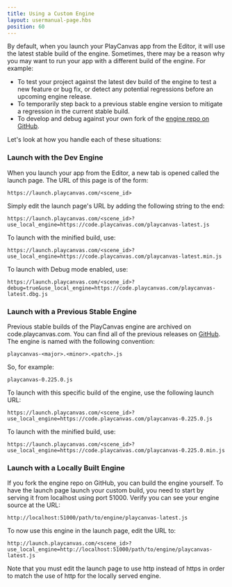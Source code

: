 ```yaml
---
title: Using a Custom Engine
layout: usermanual-page.hbs
position: 60
---
```


By default, when you launch your PlayCanvas app from the Editor, it will use the latest stable build of the engine. Sometimes, there may be a reason why you may want to run your app with a different build of the engine. For example:

* To test your project against the latest dev build of the engine to test a new feature or bug fix, or detect any potential regressions before an upcoming engine release.
* To temporarily step back to a previous stable engine version to mitigate a regression in the current stable build.
* To develop and debug against your own fork of the [engine repo on GitHub][1].

Let's look at how you handle each of these situations:

### Launch with the Dev Engine

When you launch your app from the Editor, a new tab is opened called the launch page. The URL of this page is of the form:

    https://launch.playcanvas.com/<scene_id>

Simply edit the launch page's URL by adding the following string to the end:

    https://launch.playcanvas.com/<scene_id>?use_local_engine=https://code.playcanvas.com/playcanvas-latest.js

To launch with the minified build, use:

    https://launch.playcanvas.com/<scene_id>?use_local_engine=https://code.playcanvas.com/playcanvas-latest.min.js

To launch with Debug mode enabled, use:

    https://launch.playcanvas.com/<scene_id>?debug=true&use_local_engine=https://code.playcanvas.com/playcanvas-latest.dbg.js

### Launch with a Previous Stable Engine

Previous stable builds of the PlayCanvas engine are archived on code.playcanvas.com. You can find all of the previous releases on [GitHub][2]. The engine is named with the following convention:

    playcanvas-<major>.<minor>.<patch>.js

So, for example:

    playcanvas-0.225.0.js

To launch with this specific build of the engine, use the following launch URL:

    https://launch.playcanvas.com/<scene_id>?use_local_engine=https://code.playcanvas.com/playcanvas-0.225.0.js

To launch with the minified build, use:

    https://launch.playcanvas.com/<scene_id>?use_local_engine=https://code.playcanvas.com/playcanvas-0.225.0.min.js

### Launch with a Locally Built Engine

If you fork the engine repo on GitHub, you can build the engine yourself. To have the launch page launch your custom build, you need to start by serving it from localhost using port 51000. Verify you can see your engine source at the URL:

    http://localhost:51000/path/to/engine/playcanvas-latest.js

To now use this engine in the launch page, edit the URL to:

    http://launch.playcanvas.com/<scene_id>?use_local_engine=http://localhost:51000/path/to/engine/playcanvas-latest.js

Note that you must edit the launch page to use http instead of https in order to match the use of http for the locally served engine.

[1]: https://github.com/playcanvas/engine
[2]: https://github.com/playcanvas/engine/releases
